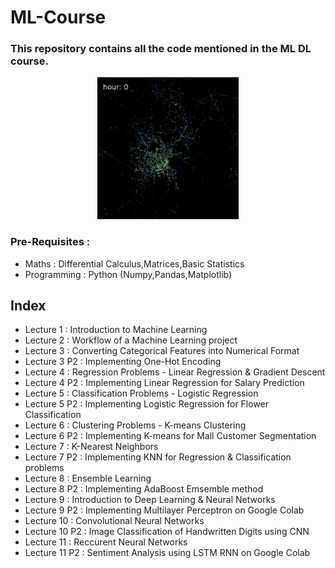 # ML-Course
### This repository contains all the code mentioned in the ML DL course.

<div align="center">
<img src="/Imgs/ml.gif" width="45%" height="40%" />
</div>

### Pre-Requisites :
- Maths : Differential Calculus,Matrices,Basic Statistics
- Programming : Python (Numpy,Pandas,Matplotlib)

## Index 
* Lecture 1 : Introduction to Machine Learning
* Lecture 2 : Workflow of a Machine Learning project
* Lecture 3 : Converting Categorical Features into Numerical Format
* Lecture 3 P2 : Implementing One-Hot Encoding
* Lecture 4 : Regression Problems - Linear Regression & Gradient Descent
* Lecture 4 P2 : Implementing Linear Regression for Salary Prediction
* Lecture 5 : Classification Problems - Logistic Regression
* Lecture 5 P2 : Implementing Logistic Regression for Flower Classification
* Lecture 6 : Clustering Problems - K-means Clustering
* Lecture 6 P2 : Implementing K-means for Mall Customer Segmentation
* Lecture 7 : K-Nearest Neighbors
* Lecture 7 P2 : Implementing KNN for Regression & Classification problems
* Lecture 8 : Ensemble Learning
* Lecture 8 P2 : Implementing AdaBoost Emsemble method
* Lecture 9 : Introduction to Deep Learning & Neural Networks
* Lecture 9 P2 : Implementing Multilayer Perceptron on Google Colab
* Lecture 10 : Convolutional Neural Networks
* Lecture 10 P2 : Image Classification of Handwritten Digits using CNN
* Lecture 11 : Reccurent Neural Networks
* Lecture 11 P2 : Sentiment Analysis using LSTM RNN on Google Colab

